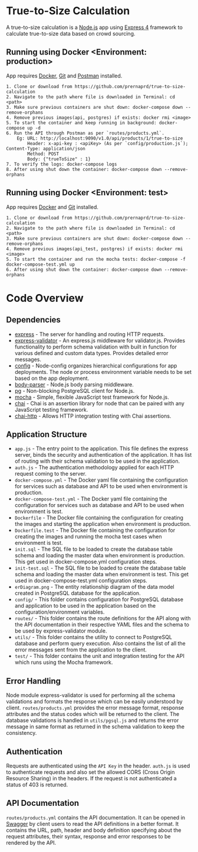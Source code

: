 # True-to-Size Calculation

A true-to-size calculation is a [Node.js](https://nodejs.org/en/) app using [Express 4](http://expressjs.com/) framework to calculate true-to-size data based on crowd sourcing. 

## Running using Docker <Environment: production>

App requires [Docker](https://www.docker.com/products/docker-desktop), [Git](https://git-scm.com/downloads) and [Postman](https://www.postman.com/downloads/) installed.

```
1. Clone or download from https://github.com/prernaprd/true-to-size-calculation
2. Navigate to the path where file is downloaded in Terminal: cd <path>
3. Make sure previous containers are shut down: docker-compose down --remove-orphans
4. Remove previous images(api, postgres) if exists: docker rmi <image>
5. To start the container and keep running in background: docker-compose up -d
6. Run the API through Postman as per `routes/products.yml`. 
    Eg: URL: http://localhost:9090/v1.0/api/products/1/true-to-size
        Header: x-api-key : <apiKey> (As per `config/production.js`); Content-Type: application/json
        Method: POST
        Body: {"trueToSize" : 1}
7. To verify the logs: docker-compose logs
8. After using shut down the container: docker-compose down --remove-orphans
```

## Running using Docker <Environment: test>

App requires [Docker](https://www.docker.com/products/docker-desktop) and [Git](https://git-scm.com/downloads) installed.

```
1. Clone or download from https://github.com/prernaprd/true-to-size-calculation
2. Navigate to the path where file is downloaded in Terminal: cd <path>
3. Make sure previous containers are shut down: docker-compose down --remove-orphans
4. Remove previous images(api_test, postgres) if exists: docker rmi <image>
5. To start the container and run the mocha tests: docker-compose -f docker-compose-test.yml up
6. After using shut down the container: docker-compose down --remove-orphans 
```

# Code Overview

## Dependencies

- [express](https://github.com/expressjs/express) - The server for handling and routing HTTP requests.
- [express-validator](https://github.com/express-validator) - An express.js middleware for validator.js. Provides functionality to perform schema validation with built in function for various defined and custom data types. Provides detailed error messages.
- [config](https://github.com/lorenwest/node-config) - Node-config organizes hierarchical configurations for app deployments. The node or process environment variable needs to be set based on the app deployment.
- [body-parser](https://github.com/expressjs/body-parser) - Node.js body parsing middleware. 
- [pg](https://github.com/brianc/node-postgres) - Non-blocking PostgreSQL client for Node.js.
- [mocha](https://github.com/mochajs/mocha) - Simple, flexible JavaScript test framework for Node.js.
- [chai](https://github.com/chaijs/chai) - Chai is an assertion library for node that can be paired with any JavaScript testing framework.
- [chai-http](https://github.com/chaijs/chai) - Allows HTTP integration testing with Chai assertions.

## Application Structure

- `app.js` - The entry point to the application. This file defines the express server, binds the security and authentication of the application. It has list of routing with their schema validation to be used in the application.
- `auth.js` - The authentication methodology applied for each HTTP request coming to the server.
- `docker-compose.yml` - The Docker yaml file containing the configuration for services such as database and API to be used when environment is production.
- `docker-compose-test.yml` - The Docker yaml file containing the configuration for services such as database and API to be used when environment is test.
- `Dockerfile` - The Docker file containing the configuration for creating the images and starting the application when environment is production.
- `Dockerfile.test` - The Docker file containing the configuration for creating the images and running the mocha test cases when environment is test.
- `init.sql` - The SQL file to be loaded to create the database table schema and loading the master data when environment is production. This get used in docker-compose.yml configuration steps.
- `init-test.sql` - The SQL file to be loaded to create the database table schema and loading the master data when environment is test. This get used in docker-compose-test.yml configuration steps.
- `erDiagram.png` - The entity relationship diagram of the data model created in PostgreSQL database for the application.
- `config/` - This folder contains configuration for PostgreSQL database and application to be used in the application based on the configuration/environment variables.
- `routes/` - This folder contains the route definitions for the API along with the API documentation in their respective YAML files and the schema to be used by express-validator module.
- `utils/` - This folder contains the utility to connect to PostgreSQL database and perform query execution. Also contains the list of all the error messages sent from the application to the client.
- `test/` - This folder contains the unit and integration testing for the API which runs using the Mocha framework.

## Error Handling

Node module express-validator is used for performing all the schema validations and formats the response which can be easily understood by client. `routes/products.yml` provides the error message format, response attributes and the status codes which will be returned to the client. The database validations is handled in `utils/pgsql.js` and returns the error message in same format as returned in the schema validation to keep the consistency.

## Authentication

Requests are authenticated using the `API Key` in the header. `auth.js` is used to authenticate requests and also set the allowed CORS (Cross Origin Resource Sharing) in the headers. If the request is not authenticated a status of 403 is returned.

## API Documentation

`routes/products.yml` contains the API documentation. It can be opened in [Swagger](https://editor.swagger.io/) by client users to read the API definitions in a better format. It contains the URL, path, header and body definition specifying about the request attributes, their syntax, response and error responses to be rendered by the API.

<br />